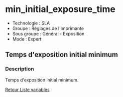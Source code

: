 # min_initial_exposure_time

* Technologie : SLA
* Groupe :  Réglages de l'Imprimante
* Sous groupe : Général - Exposition
* Mode : Expert

## Temps d'exposition initial minimum

### Description

Temps d'exposition initial minimum.

[Retour Liste variables](variable_list.md)